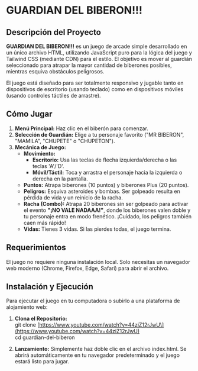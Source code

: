 # **GUARDIAN DEL BIBERON\!\!\!**

## **Descripción del Proyecto**

**GUARDIAN DEL BIBERON\!\!\!** es un juego de arcade simple desarrollado en un único archivo HTML, utilizando JavaScript puro para la lógica del juego y Tailwind CSS (mediante CDN) para el estilo. El objetivo es mover al guardián seleccionado para atrapar la mayor cantidad de biberones posibles, mientras esquiva obstáculos peligrosos.

El juego está diseñado para ser totalmente responsivo y jugable tanto en dispositivos de escritorio (usando teclado) como en dispositivos móviles (usando controles táctiles de arrastre).

## **Cómo Jugar**

1. **Menú Principal:** Haz clic en el biberón para comenzar.  
2. **Selección de Guardián:** Elige a tu personaje favorito ("MR BIBERON", "MAMILA", "CHUPETE" o "CHUPETON").  
3. **Mecánica de Juego:**  
   * **Movimiento:**  
     * **Escritorio:** Usa las teclas de flecha izquierda/derecha o las teclas 'A'/'D'.  
     * **Móvil/Táctil:** Toca y arrastra el personaje hacia la izquierda o derecha en la pantalla.  
   * **Puntos:** Atrapa biberones (10 puntos) y biberones Plus (20 puntos).  
   * **Peligros:** Esquiva asteroides y bombas. Ser golpeado resulta en pérdida de vida y un reinicio de la racha.  
   * **Racha (Combo):** Atrapa 20 biberones sin ser golpeado para activar el evento **"¡NO VALE NADAAA\!"**, donde los biberones valen doble y tu personaje entra en modo frenético. ¡Cuidado, los peligros también caen más rápido\!  
   * **Vidas:** Tienes 3 vidas. Si las pierdes todas, el juego termina.

## **Requerimientos**

El juego no requiere ninguna instalación local. Solo necesitas un navegador web moderno (Chrome, Firefox, Edge, Safari) para abrir el archivo.

## **Instalación y Ejecución**

Para ejecutar el juego en tu computadora o subirlo a una plataforma de alojamiento web:

1. **Clona el Repositorio:**  
   git clone \[https://www.youtube.com/watch?v=44ziZ12rJwU\](https://www.youtube.com/watch?v=44ziZ12rJwU)  
   cd guardian-del-biberon

2. **Lanzamiento:** Simplemente haz doble clic en el archivo index.html. Se abrirá automáticamente en tu navegador predeterminado y el juego estará listo para jugar.